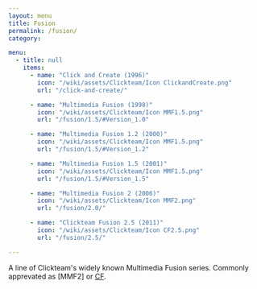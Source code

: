 ```yaml
---
layout: menu
title: Fusion
permalink: /fusion/
category:

menu:
  - title: null
    items:
      - name: "Click and Create (1996)"
        icon: "/wiki/assets/Clickteam/Icon ClickandCreate.png"
        url: "/click-and-create/"

      - name: "Multimedia Fusion (1998)"
        icon: "/wiki/assets/Clickteam/Icon MMF1.5.png"
        url: "/fusion/1.5/#Version_1.0"

      - name: "Multimedia Fusion 1.2 (2000)"
        icon: "/wiki/assets/Clickteam/Icon MMF1.5.png"
        url: "/fusion/1.5/#Version_1.2"

      - name: "Multimedia Fusion 1.5 (2001)"
        icon: "/wiki/assets/Clickteam/Icon MMF1.5.png"
        url: "/fusion/1.5/#Version_1.5"

      - name: "Multimedia Fusion 2 (2006)"
        icon: "/wiki/assets/Clickteam/Icon MMF2.png"
        url: "/fusion/2.0/"

      - name: "Clickteam Fusion 2.5 (2011)"
        icon: "/wiki/assets/Clickteam/Icon CF2.5.png"
        url: "/fusion/2.5/"

---
```


A line of Clickteam's widely known Multimedia Fusion series.
Commonly apprevated as [MMF2] or [CF].

[MMF]: /fusion/1.5/
[CF]: /fusion/2.5/
